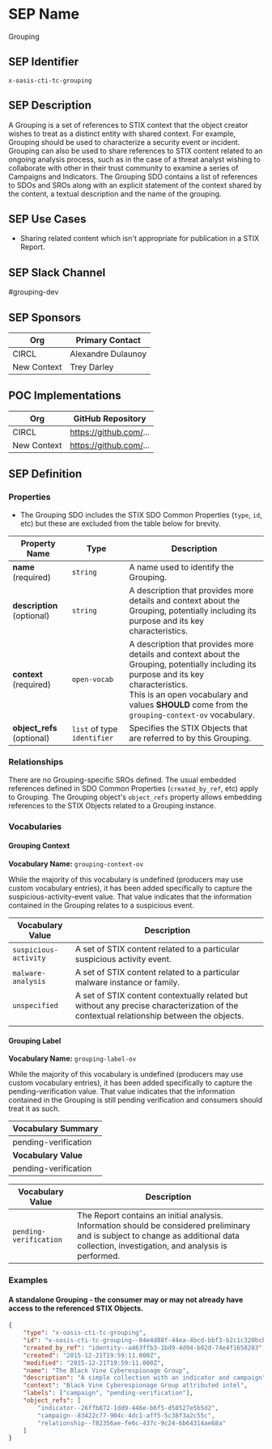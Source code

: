 # SEP Name
Grouping

## SEP Identifier
`x-oasis-cti-tc-grouping`

## SEP Description
A Grouping is a set of references to STIX context that the object
creator wishes to treat as a distinct entity with shared context. For
example, Grouping should be used to characterize a security event or
incident. Grouping can also be used to share references to STIX
content related to an ongoing analysis process, such as in the case of
a threat analyst wishing to collaborate with other in their trust
community to examine a series of Campaigns and Indicators. The
Grouping SDO contains a list of references to SDOs and SROs along with
an explicit statement of the context shared by the content, a textual
description and the name of the grouping.


## SEP Use Cases
* Sharing related content which isn't appropriate for publication in a
  STIX Report.

## SEP Slack Channel
#grouping-dev

## SEP Sponsors
Org | Primary Contact
--- | ---------------
CIRCL | Alexandre Dulaunoy
New Context | Trey Darley

## POC Implementations
Org | GitHub Repository
--- | -----------------
CIRCL | https://github.com/...
New Context | https://github.com/...

## SEP Definition

### Properties
* The Grouping SDO includes the STIX SDO Common Properties (`type`,
  `id`, etc) but these are excluded from the table below for brevity.

| Property Name              | Type                        | Description                                                                                                                                                                                                                                     |
| -------------              | ----                        | -----------                                                                                                                                                                                                                                     |
| **name** (required)        | `string`                    | A name used to identify the Grouping.                                                                                                                                                                                                           |
| **description** (optional) | `string`                    | A description that provides more details and context about the Grouping, potentially including its purpose and its key characteristics.                                                                                                         |
| **context** (required)     | `open-vocab`                | A description that provides more details and context about the Grouping, potentially including its purpose and its key characteristics. <br /> This is an open vocabulary and values **SHOULD** come from the `grouping-context-ov` vocabulary. |
| **object_refs** (optional) | `list` of type `identifier` | Specifies the STIX Objects that are referred to by this Grouping.                                                                                                                                                                               |

### Relationships
There are no Grouping-specific SROs defined. The usual embedded
references defined in SDO Common Properties (`created_by_ref`, etc)
apply to Grouping. The Grouping object's `object_refs` property allows embedding references to the STIX Objects related to a Grouping instance.

### Vocabularies

#### Grouping Context
**Vocabulary Name:** `grouping-context-ov`

While the majority of this vocabulary is undefined (producers may use
custom vocabulary entries), it has been added specifically to capture
the suspicious-activity-event value. That value indicates that the
information contained in the Grouping relates to a suspicious event.

| Vocabulary Value      | Description                                                                                                                             |
| -------------------   | -----------                                                                                                                             |
| `suspicious-activity` | A set of STIX content related to a particular suspicious activity event.                                                                |
| `malware-analysis`    | A set of STIX content related to a particular malware instance or family.                                                               |
| `unspecified`         | A set of STIX content contextually related but without any precise characterization of the contextual relationship between the objects. |
|                       |                                                                                                                                         |

#### Grouping Label
**Vocabulary Name:** `grouping-label-ov`

While the majority of this vocabulary is undefined (producers may use
custom vocabulary entries), it has been added specifically to capture
the pending-verification value. That value indicates that the
information contained in the Grouping is still pending verification
and consumers should treat it as such.

| **Vocabulary Summary** |
|------------------------|
| pending-verification   |
| **Vocabulary Value**   |
| pending-verification   |

| Vocabulary Value       | Description                                                                                                                                                                             |
| -------------------    | -----------                                                                                                                                                                             |
| `pending-verification` | The Report contains an initial analysis. Information should be considered preliminary and is subject to change as additional data collection, investigation, and analysis is performed. |

### Examples

#### A standalone Grouping - the consumer may or may not already have access to the referenced STIX Objects.

```json
{
    "type": "x-oasis-cti-tc-grouping",
    "id": "x-oasis-cti-tc-grouping--84e4d88f-44ea-4bcd-bbf3-b2c1c320bcb3",
    "created_by_ref": "identity--a463ffb3-1bd9-4d94-b02d-74e4f1658283",
    "created": "2015-12-21T19:59:11.000Z",
    "modified": "2015-12-21T19:59:11.000Z",
    "name": "The Black Vine Cyberespionage Group",
    "description": "A simple collection with an indicator and campaign",
    "context": "Black Vine Cyberespionage Group attributed intel",
    "labels": ["campaign", "pending-verification"],
    "object_refs": [
        "indicator--26ffb872-1dd9-446e-b6f5-d58527e5b5d2",
        "campaign--83422c77-904c-4dc1-aff5-5c38f3a2c55c",
        "relationship--f82356ae-fe6c-437c-9c24-6b64314ae68a"
    ]
}
```
